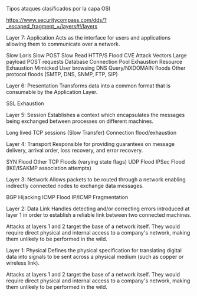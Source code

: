 Tipos ataques clasificados por la capa OSI

https://www.securitycompass.com/dds/?_escaped_fragment_=/layers#!/layers

Layer 7: Application 
Acts as the interface for users and applications allowing them to communicate over a network.

Slow Loris 
Slow POST 
Slow Read 
HTTP/S Flood 
CVE Attack Vectors 
Large payload POST requests 
Database Connection Pool Exhaustion 
Resource Exhaustion 
Mimicked User browsing 
DNS Query/NXDOMAIN floods 
Other protocol floods (SMTP, DNS, SNMP, FTP, SIP) 


Layer 6: Presentation 
Transforms data into a common format that is consumable by the Application Layer.

SSL Exhaustion 

Layer 5: Session 
Establishes a context which encapsulates the messages being exchanged between processes on different machines.

Long lived TCP sessions (Slow Transfer) 
Connection flood/exhaustion 


Layer 4: Transport 
Responsible for providing guarantees on message delivery, arrival order, loss recovery, and error recovery.

SYN Flood 
Other TCP Floods (varying state flags) 
UDP Flood 
IPSec Flood (IKE/ISAKMP association attempts) 


Layer 3: Network 
Allows packets to be routed through a network enabling indirectly connected nodes to exchange data messages.

BGP Hijacking 
ICMP Flood 
IP/ICMP Fragmentation 


Layer 2: Data Link 
Handles detecting and/or correcting errors introduced at layer 1 in order to establish a reliable link between two connected machines.

Attacks at layers 1 and 2 target the base of a network itself. They would require direct physical and internal access to a company's network, making them unlikely to be performed in the wild. 

Layer 1: Physical 
Defines the physical specification for translating digital data into signals to be sent across a physical medium (such as copper or wireless link).

Attacks at layers 1 and 2 target the base of a network itself. They would require direct physical and internal access to a company's network, making them unlikely to be performed in the wild. 
